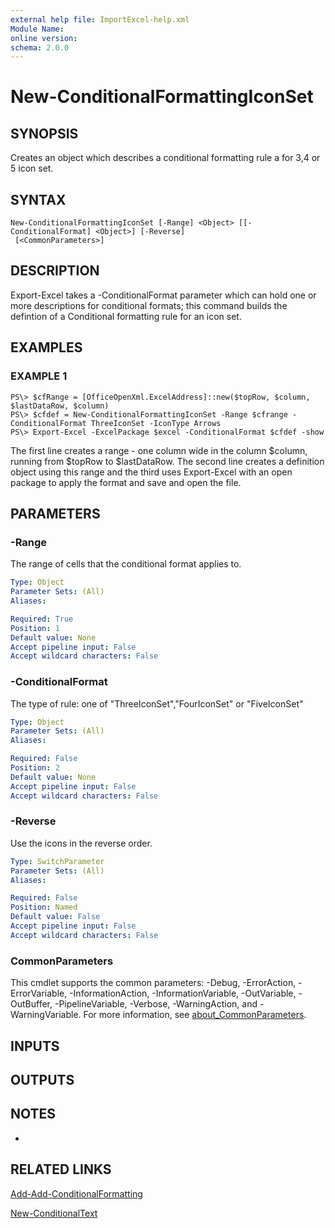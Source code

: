 ```yaml
---
external help file: ImportExcel-help.xml
Module Name:
online version:
schema: 2.0.0
---
```


# New-ConditionalFormattingIconSet

## SYNOPSIS
Creates an object which describes a conditional formatting rule a for 3,4 or 5 icon set.

## SYNTAX

```
New-ConditionalFormattingIconSet [-Range] <Object> [[-ConditionalFormat] <Object>] [-Reverse]
 [<CommonParameters>]
```

## DESCRIPTION
Export-Excel takes a -ConditionalFormat parameter which can hold one or more descriptions for conditional formats; this command builds the defintion of a Conditional formatting rule for an icon set.

## EXAMPLES

### EXAMPLE 1
```
PS\> $cfRange = [OfficeOpenXml.ExcelAddress]::new($topRow, $column, $lastDataRow, $column)
PS\> $cfdef = New-ConditionalFormattingIconSet -Range $cfrange -ConditionalFormat ThreeIconSet -IconType Arrows
PS\> Export-Excel -ExcelPackage $excel -ConditionalFormat $cfdef -show
```

The first line creates a range - one column wide in the column $column, running from $topRow to $lastDataRow.
The second line creates a definition object using this range and the third uses Export-Excel with an open package to apply the format and save and open the file.

## PARAMETERS

### -Range
The range of cells that the conditional format applies to.

```yaml
Type: Object
Parameter Sets: (All)
Aliases:

Required: True
Position: 1
Default value: None
Accept pipeline input: False
Accept wildcard characters: False
```

### -ConditionalFormat
The type of rule: one of "ThreeIconSet","FourIconSet" or "FiveIconSet"

```yaml
Type: Object
Parameter Sets: (All)
Aliases:

Required: False
Position: 2
Default value: None
Accept pipeline input: False
Accept wildcard characters: False
```

### -Reverse
Use the icons in the reverse order.

```yaml
Type: SwitchParameter
Parameter Sets: (All)
Aliases:

Required: False
Position: Named
Default value: False
Accept pipeline input: False
Accept wildcard characters: False
```

### CommonParameters
This cmdlet supports the common parameters: -Debug, -ErrorAction, -ErrorVariable, -InformationAction, -InformationVariable, -OutVariable, -OutBuffer, -PipelineVariable, -Verbose, -WarningAction, and -WarningVariable. For more information, see [about_CommonParameters](http://go.microsoft.com/fwlink/?LinkID=113216).

## INPUTS

## OUTPUTS

## NOTES
*

## RELATED LINKS

[Add-Add-ConditionalFormatting]()

[New-ConditionalText]()

